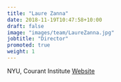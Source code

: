 ```yaml
---
title: "Laure Zanna"
date: 2018-11-19T10:47:58+10:00
draft: false
image: "images/team/LaureZanna.jpg"
jobtitle: "Director"
promoted: true
weight: 1
---
```


NYU, Courant Institute
[Website](https://laurezanna.github.io) 
